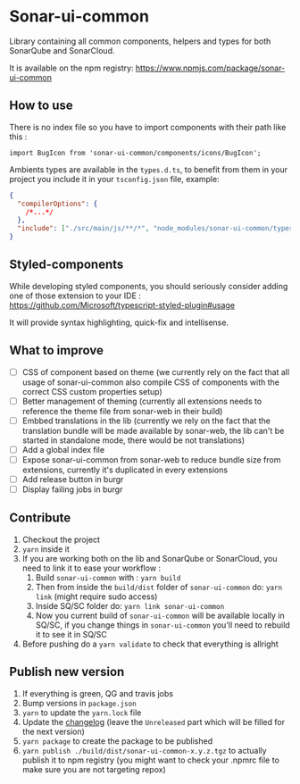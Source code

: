 # Sonar-ui-common

Library containing all common components, helpers and types for both SonarQube and SonarCloud.

It is available on the npm registry: https://www.npmjs.com/package/sonar-ui-common

## How to use

There is no index file so you have to import components with their path like this :

```Ts
import BugIcon from 'sonar-ui-common/components/icons/BugIcon';
```

Ambients types are available in the `types.d.ts`, to benefit from them in your project you include it in your `tsconfig.json` file, example:

```json
{
  "compilerOptions": {
    /*...*/
  },
  "include": ["./src/main/js/**/*", "node_modules/sonar-ui-common/types.d.ts"]
}
```

## Styled-components

While developing styled components, you should seriously consider adding one of those extension to your IDE : https://github.com/Microsoft/typescript-styled-plugin#usage

It will provide syntax highlighting, quick-fix and intellisense.

## What to improve

- [ ] CSS of component based on theme (we currently rely on the fact that all usage of sonar-ui-common also compile CSS of components with the correct CSS custom properties setup)
- [ ] Better management of theming (currently all extensions needs to reference the theme file from sonar-web in their build)
- [ ] Embbed translations in the lib (currently we rely on the fact that the translation bundle will be made available by sonar-web, the lib can't be started in standalone mode, there would be not translations)
- [ ] Add a global index file
- [ ] Expose sonar-ui-common from sonar-web to reduce bundle size from extensions, currently it's duplicated in every extensions
- [ ] Add release button in burgr
- [ ] Display failing jobs in burgr

## Contribute

1. Checkout the project
2. `yarn` inside it
3. If you are working both on the lib and SonarQube or SonarCloud, you need to link it to ease your workflow :
   1. Build `sonar-ui-common` with : `yarn build`
   2. Then from inside the `build/dist` folder of `sonar-ui-common` do: `yarn link` (might require sudo access)
   3. Inside SQ/SC folder do: `yarn link sonar-ui-common`
   4. Now you current build of `sonar-ui-common` will be available locally in SQ/SC, if you change things in `sonar-ui-common` you'll need to rebuild it to see it in SQ/SC
4. Before pushing do a `yarn validate` to check that everything is allright

## Publish new version

1. If everything is green, QG and travis jobs
2. Bump versions in `package.json`
3. `yarn` to update the `yarn.lock` file
4. Update the [changelog](./CHANGELOG.md) (leave the `Unreleased` part which will be filled for the next version)
5. `yarn package` to create the package to be published
6. `yarn publish ./build/dist/sonar-ui-common-x.y.z.tgz` to actually publish it to npm registry (you might want to check your .npmrc file to make sure you are not targeting repox)
